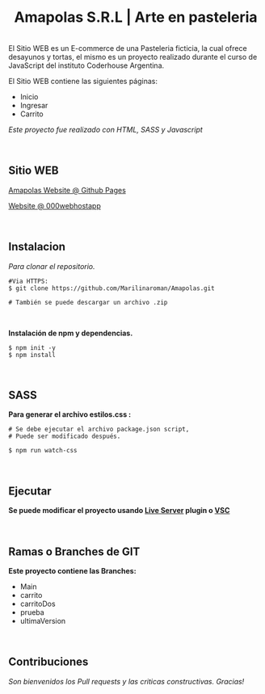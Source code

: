 <h1 align="center">Amapolas S.R.L | Arte en pasteleria </h1>

<br>
El Sitio WEB es un E-commerce de una Pasteleria ficticia, la cual ofrece desayunos y tortas, el mismo es un proyecto realizado durante el curso de JavaScript del instituto Coderhouse Argentina.

El Sitio WEB contiene las siguientes páginas:

<ul>
<li>Inicio</li>
<li>Ingresar</li>
<li>Carrito</li>
</ul>

*Este proyecto fue realizado con HTML, SASS y Javascript*

<br>

## Sitio WEB

[Amapolas Website @ Github Pages](https://marilinaroman.github.io/Amapolas/)

[ Website @ 000webhostapp]()

<br>

## Instalacion

*Para clonar el repositorio.*

```shell
#Via HTTPS:
$ git clone https://github.com/Marilinaroman/Amapolas.git

# También se puede descargar un archivo .zip
```
<br>

**Instalación de npm y dependencias.**

```shell
$ npm init -y
$ npm install
```
<br>

## SASS 

**Para generar el archivo estilos.css :**

```shell
# Se debe ejecutar el archivo package.json script,
# Puede ser modificado después.

$ npm run watch-css
```
<br>

## Ejecutar

**Se puede modificar el proyecto usando [Live Server](https://marketplace.visualstudio.com/items?itemName=ritwickdey.LiveServer) plugin o [VSC](https://code.visualstudio.com/?wt.mc_id=vscom_downloads)**

<br>

## Ramas o Branches de GIT

**Este proyecto contiene las Branches:**

<ul>
<li>Main</li>
<li>carrito</li>
<li>carritoDos</li>
<li>prueba</li>
<li>ultimaVersion</li>
</ul>

<br>

## Contribuciones

*Son bienvenidos los Pull requests y las criticas constructivas. Gracias!*